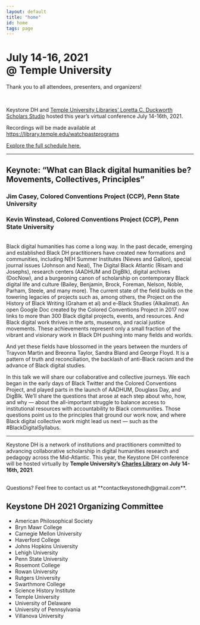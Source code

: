 ```yaml
---
layout: default
title: "home"
id: home
tags: page
---
```


# July 14-16, 2021<br/>@ Temple University
 
Thank you to all attendees, presenters, and organizers!

<br/>

Keystone DH and [Temple University Libraries’ Loretta C. Duckworth Scholars Studio](https://library.temple.edu/lcdss) hosted this year’s virtual conference July 14-16th, 2021.

Recordings will be made available at https://library.temple.edu/watchpastprograms

[Explore the full schedule here.](https://keystonedh.network/2021/schedule)

---

## **Keynote: “What can Black digital humanities be? Movements, Collectives, Principles”** 

### Jim Casey, Colored Conventions Project (CCP), Penn State University 
### Kevin Winstead, Colored Conventions Project (CCP), Penn State University 


<br/>
Black digital humanities has come a long way. In the past decade, emerging and established Black DH practitioners have created new formations and communities, including NEH Summer Institutes (Nieves and Gallon), special journal issues (Johnson and Neal), The Digital Black Atlantic (Risam and Josephs), research centers (AADHUM and DigBlk), digital archives (DocNow), and a burgeoning canon of scholarship on contemporary Black digital life and culture (Bailey, Benjamin, Brock, Foreman, Nelson, Noble, Parham, Steele, and many more). The current state of the field builds on the towering legacies of projects such as, among others, the Project on the History of Black Writing (Graham et al) and e-Black Studies (Alkalimat). An open Google Doc created by the Colored Conventions Project in 2017 now links to more than 300 Black digital projects, events, and resources. And Black digital work thrives in the arts, museums, and racial justice movements. These achievements represent only a small fraction of the vibrant and visionary work in Black DH pushing into many fields and worlds.

And yet these fields have blossomed in the years between the murders of Trayvon Martin and Breonna Taylor, Sandra Bland and George Floyd. It is a pattern of truth and reconciliation, the backlash of anti-Black racism and the advance of Black digital studies.

In this talk we will share our collaborative and collective journeys. We each began in the early days of Black Twitter and the Colored Conventions Project, and played parts in the launch of AADHUM, Douglass Day, and DigBlk. We’ll share the questions that arose at each step about who, how, and why — about the all-important struggle to balance access to institutional resources with accountability to Black communities. Those questions point us to the principles that ground our work now, and where Black digital collective work might lead us next — such as the #BlackDigitalSyllabus. 

---

Keystone DH is a network of institutions and practitioners committed to advancing collaborative scholarship in digital humanities research and pedagogy across the Mid-Atlantic. This year, the Keystone DH conference will be hosted virtually by **Temple University’s [Charles Library](https://www.temple.edu/about/libraries/charles) on July 14-16th, 2021**.

<br/>
Questions? Feel free to contact us at **contactkeystonedh@gmail.com**. 

<br/>

## Keystone DH 2021 Organizing Committee

- American Philosophical Society
- Bryn Mawr College
- Carnegie Mellon University
- Haverford College
- Johns Hopkins University
- Lehigh University
- Penn State University
- Rosemont College
- Rowan University
- Rutgers University
- Swarthmore College
- Science History Institute 
- Temple University
- University of Delaware
- University of Pennsylvania
- Villanova University

